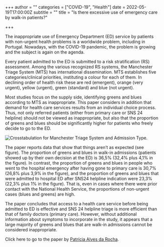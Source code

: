 +++
author = ""
categories = ["COVID-19", "Health"]
date = 2022-05-19T17:00:00Z
subtitle = ""
title = "Is there excessive use of emergency care by walk-in patients?"

+++

The inappropriate use of Emergency Department (ED) service by patients with non-urgent health problems is a worldwide problem, including in Portugal. Nowadays, with the COVID-19 pandemic, the problem is growing and the subject is again on the agenda.

Every patient admitted to the ED is submitted to a risk stratification (RS) assessment. Among the various recognized RS systems, the Manchester Triage System (MTS) has international dissemination. MTS establishes five categories/clinical priorities, instituting a colour for each of them. In declining order of health risk these are red (emergent), orange (very urgent), yellow (urgent), green (standard) and blue (not urgent).

Most studies focus on the supply side, identifying greens and blues according to MTS as inappropriate. This paper considers in addition that demand for health care services results from an individual choice process. Thus, not only referred patients (either from primary care or SNS 24 helpline) should not be viewed as inappropriate, but also that the proportion of greens and blues should be significantly higher for patients who freely decide to go to the ED.

![](https://ucarecdn.com/e2ab8349-541c-4fdb-a679-539f202fe6ee/ "Crosstabulation for Manchester Triage System and Admission Type.")

The paper reports data that show that things aren’t as expected (see figure). The proportion of greens and blues in walk-in admissions (patients showed up by their own decision at the ED) is 36,5% (32,4% plus 4,1% in the figure). In contrast, the proportion of greens and blues in people who went to the hospital emergency after having gone to primary care is 30,7% (26,8% plus 3,9% in the figure), and the proportion of greens and blues that were admitted to hospital ED after SNS24 helpline indication were 23,3% (22,3% plus 1% in the figure). That is, even in cases where there were prior contact with the National Health Service, the proportions of non-urgent cases (blues and greens) are high.

The paper concludes that access to a health care service before being admitted to ED is effective and SNS 24 helpline triage is more efficient than that of family doctors (primary care). However, without additional information about symptoms to incorporate in the study, it appears that a large majority of greens and blues that are walk-in admissions cannot be considered inappropriate.

Click here to go to the paper by [Patrícia Alves da Rocha](https://repositorio-aberto.up.pt/bitstream/10216/131380/2/435359.pdf).
